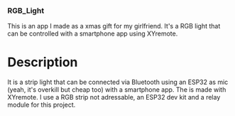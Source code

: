 ### RGB_Light
This is an app I made as a xmas gift for my girlfriend. It's a RGB light that can be controlled with a smartphone app using XYremote.

# Description
It is a strip light that can be connected via Bluetooth using an ESP32 as mic (yeah, it's overkill but cheap too) with a smartphone app. The is made with XYremote.
I use a RGB strip not adressable, an ESP32 dev kit and a relay module for this project. 
